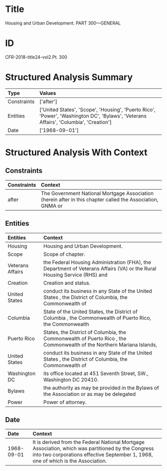 # Title

 Housing and Urban Development. PART 300—GENERAL


# ID

 CFR-2018-title24-vol2.Pt. 300


# Structured Analysis Summary

| Type        | Values                                                                                                                               |
|:------------|:-------------------------------------------------------------------------------------------------------------------------------------|
| Constraints | ['after']                                                                                                                            |
| Entities    | ['United States', 'Scope', 'Housing', 'Puerto Rico', 'Power', 'Washington DC', 'Bylaws', 'Veterans Affairs', 'Columbia', 'Creation'] |
| Date        | ['1968-09-01']                                                                                                                       |


# Structured Analysis With Context

 


## Constraints

| Constraints   | Context                                                                                                    |
|:--------------|:-----------------------------------------------------------------------------------------------------------|
| after         | The Government National Mortgage Association (herein after in this chapter called the Association, GNMA or |


## Entities

| Entities         | Context                                                                                                                  |
|:-----------------|:-------------------------------------------------------------------------------------------------------------------------|
| Housing          | Housing  and Urban Development.                                                                                          |
| Scope            | Scope  of chapter.                                                                                                       |
| Veterans Affairs | the Federal Housing Administration (FHA), the Department of Veterans Affairs (VA) or the Rural Housing Service (RHS) and |
| Creation         | Creation  and status.                                                                                                    |
| United States    | conduct its business in any State of the United States , the District of Columbia, the Commonwealth of                   |
| Columbia         | State of the United States, the District of Columbia , the Commonwealth of Puerto Rico, the Commonwealth                 |
| Puerto Rico      | States, the District of Columbia, the Commonwealth of Puerto Rico , the Commonwealth of the Northern Mariana Islands,    |
| United States    | conduct its business in any State of the United States , the District of Columbia, the Commonwealth of                   |
| Washington DC    | its office located at 451 Seventh Street, SW., Washington DC  20410.                                                     |
| Bylaws           | the authority as may be provided in the Bylaws of the Association or as may be delegated                                 |
| Power            | Power  of attorney.                                                                                                      |


## Date

| Date       | Context                                                                                                                                                                                 |
|:-----------|:----------------------------------------------------------------------------------------------------------------------------------------------------------------------------------------|
| 1968-09-01 | It is derived from the Federal National Mortgage Association, which was partitioned by the Congress into two corporations effective September 1, 1968, one of which is the Association. |


